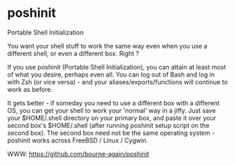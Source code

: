 # poshinit
Portable Shell Initialization

You want your shell stuff to work the same way even when you use a
different shell, or even a different box. Right ?

If you use poshinit (Portable Shell Initialization), you can attain at
least most of what you desire, perhaps even all. You can log out of Bash
and log in with Zsh (or vice versa) - and your aliases/exports/functions
will continue to work as before.

It gets better - if someday you need to use a different box with a
different OS, you can get your shell to work your 'normal' way in a
jiffy. Just save your $HOME/.shell directory on your primary box, and
paste it over your second box's $HOME/.shell (after running poshinit
setup script on the second box). The second box need not be the same
operating system - poshinit works across FreeBSD / Linux / Cygwin.

WWW: https://github.com/bourne-again/poshinit
